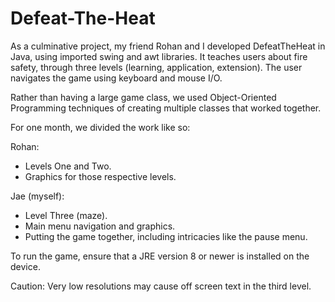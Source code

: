 # Defeat-The-Heat

As a culminative project, my friend Rohan and I developed DefeatTheHeat in Java, using imported swing and awt libraries. 
It teaches users about fire safety, through three levels (learning, application, extension). The user navigates the game using keyboard and mouse I/O.

Rather than having a large game class, we used Object-Oriented Programming techniques of creating multiple classes that worked together. 

For one month, we divided the work like so:

Rohan:
- Levels One and Two.
- Graphics for those respective levels.

Jae (myself):
- Level Three (maze).
- Main menu navigation and graphics.
- Putting the game together, including intricacies like the pause menu.


To run the game, ensure that a JRE version 8 or newer is installed on the device.

Caution: Very low resolutions may cause off screen text in the third level.
